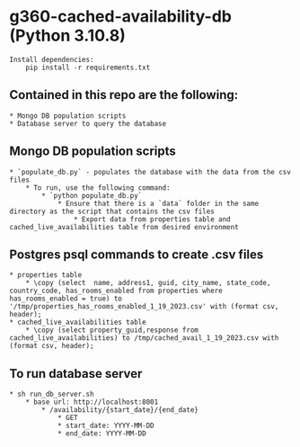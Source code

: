# g360-cached-availability-db (Python 3.10.8)
    Install dependencies:
        pip install -r requirements.txt

## Contained in this repo are the following:
    * Mongo DB population scripts
    * Database server to query the database

## Mongo DB population scripts
    * `populate_db.py` - populates the database with the data from the csv files
        * To run, use the following command:
            * `python populate_db.py`
                * Ensure that there is a `data` folder in the same directory as the script that contains the csv files
                    * Export data from properties table and cached_live_availabilities table from desired environment

## Postgres psql commands to create .csv files
    * properties table
        * \copy (select  name, address1, guid, city_name, state_code, country_code, has_rooms_enabled from properties where has_rooms_enabled = true) to '/tmp/properties_has_rooms_enabled_1_19_2023.csv' with (format csv, header);
    * cached_live_availabilities table
        * \copy (select property_guid,response from cached_live_availabilities) to /tmp/cached_avail_1_19_2023.csv with (format csv, header);

## To run database server
    * sh run_db_server.sh
        * base url: http://localhost:8001
            * /availability/{start_date}/{end_date}
                * GET
                * start_date: YYYY-MM-DD
                * end_date: YYYY-MM-DD